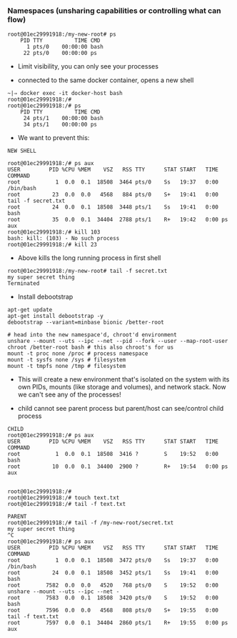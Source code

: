 ### Namespaces (unsharing capabilities or controlling what can flow)

```
root@01ec29991918:/my-new-root# ps
    PID TTY          TIME CMD
      1 pts/0    00:00:00 bash
     22 pts/0    00:00:00 ps
```

- Limit visibility,  you can only see your processes

- connected to the same docker container, opens a new shell

```
~|⇒ docker exec -it docker-host bash
root@01ec29991918:/#
root@01ec29991918:/# ps
    PID TTY          TIME CMD
     24 pts/1    00:00:00 bash
     34 pts/1    00:00:00 ps

```

- We want to prevent this:


```
NEW SHELL 

root@01ec29991918:/# ps aux
USER         PID %CPU %MEM    VSZ   RSS TTY      STAT START   TIME COMMAND
root           1  0.0  0.1  18508  3464 pts/0    Ss   19:37   0:00 /bin/bash
root          23  0.0  0.0   4568   884 pts/0    S+   19:41   0:00 tail -f secret.txt
root          24  0.0  0.1  18508  3448 pts/1    Ss   19:41   0:00 bash
root          35  0.0  0.1  34404  2788 pts/1    R+   19:42   0:00 ps aux
root@01ec29991918:/# kill 103
bash: kill: (103) - No such process
root@01ec29991918:/# kill 23

```

 - Above kills the long running process in first shell

 ```
root@01ec29991918:/my-new-root# tail -f secret.txt
my super secret thing
Terminated

 ```

 - Install debootstrap

 ```
apt-get update
apt-get install debootstrap -y
debootstrap --variant=minbase bionic /better-root

# head into the new namespace'd, chroot'd environment
unshare --mount --uts --ipc --net --pid --fork --user --map-root-user chroot /better-root bash # this also chroot's for us
mount -t proc none /proc # process namespace
mount -t sysfs none /sys # filesystem
mount -t tmpfs none /tmp # filesystem
```

- This will create a new environment that's isolated on the system with its own PIDs, mounts (like storage and volumes), and network stack. Now we can't see any of the processes!

- child cannot see parent process but parent/host can see/control child process

```
CHILD
root@01ec29991918:/# ps aux
USER         PID %CPU %MEM    VSZ   RSS TTY      STAT START   TIME COMMAND
root           1  0.0  0.1  18508  3416 ?        S    19:52   0:00 bash
root          10  0.0  0.1  34400  2900 ?        R+   19:54   0:00 ps aux


root@01ec29991918:/#
root@01ec29991918:/# touch text.txt
root@01ec29991918:/# tail -f text.txt
```

```
PARENT
root@01ec29991918:/# tail -f /my-new-root/secret.txt
my super secret thing
^C
root@01ec29991918:/# ps aux
USER         PID %CPU %MEM    VSZ   RSS TTY      STAT START   TIME COMMAND
root           1  0.0  0.1  18508  3472 pts/0    Ss   19:37   0:00 /bin/bash
root          24  0.0  0.1  18508  3452 pts/1    Ss   19:41   0:00 bash
root        7582  0.0  0.0   4520   768 pts/0    S    19:52   0:00 unshare --mount --uts --ipc --net -
root        7583  0.0  0.1  18508  3420 pts/0    S    19:52   0:00 bash
root        7596  0.0  0.0   4568   808 pts/0    S+   19:55   0:00 tail -f text.txt
root        7597  0.0  0.1  34404  2860 pts/1    R+   19:55   0:00 ps aux
```



